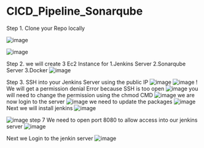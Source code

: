 # CICD_Pipeline_Sonarqube

Step 1. Clone your Repo locally 


![image](https://github.com/user-attachments/assets/06f0aa44-1023-47a5-9e89-e81f5ba50278)

![image](https://github.com/user-attachments/assets/3c3fc05d-5891-41f2-9d72-494637720e6c)

Step 2. we will create 3 Ec2 Instance for 
1.Jenkins Server
2.Sonarqube Server
3.Docker 
![image](https://github.com/user-attachments/assets/2b080e77-067a-41a3-9d2a-388ca236ae90)

Step 3. SSH into your Jenkins Server using the public IP
![image](https://github.com/user-attachments/assets/fc75643d-723d-413b-8016-004692b0957e)
![image](https://github.com/user-attachments/assets/a4f3eb62-69cc-4c2e-8f1a-6f7df9526bef)
! We will get a permission denial Error because SSH is too open
![image](https://github.com/user-attachments/assets/042ee52a-ec0e-4d80-8c21-45fe2d29a34d)
you will need to change the permission using the chmod CMD
![image](https://github.com/user-attachments/assets/6d344376-1c3b-4857-9a3c-1a8300ee16e8)
we are now login to the server
![image](https://github.com/user-attachments/assets/036f4186-cd54-4ff0-a810-0abb79edcfa6)
we need to update the packages
![image](https://github.com/user-attachments/assets/1bdb2366-5a59-41a8-bc6d-7167392d1130)
Next we will install jenkins
![image](https://github.com/user-attachments/assets/2355c667-5fc0-4c0c-a79e-4af5095ff450)

![image](https://github.com/user-attachments/assets/bb8d7c31-a9f5-426b-af9a-e282d677d647)
step 7 We need to open port 8080 to allow access into our jenkins server 
![image](https://github.com/user-attachments/assets/cd892293-6904-4f8e-aa12-34e5b79433e3)

Next we Login to the jenkin server
![image](https://github.com/user-attachments/assets/ba4f8401-10fe-419f-b708-1a7f2d9d278d)






